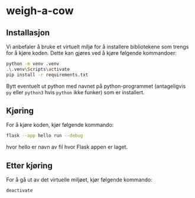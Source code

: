 # weigh-a-cow

## Installasjon
Vi anbefaler å bruke et virtuelt miljø for å installere bibliotekene som trengs for å kjøre koden.
Dette kan gjøres ved å kjøre følgende kommandoer:

```bash
python -m venv .venv
.\.venv\Scripts\activate
pip install -r requirements.txt
```

Bytt eventuelt ut python med navnet på python-programmet (antageligvis `py` eller `python3` hvis `python` ikke funker) som er installert.


## Kjøring
For å kjøre koden, kjør følgende kommando:

```bash
flask --app hello run --debug
```

hvor hello er navn av fil hvor Flask appen er laget.

## Etter kjøring
For å gå ut av det virtuelle miljøet, kjør følgende kommando:

```bash
deactivate
```
